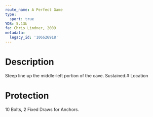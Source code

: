 ```yaml
---
route_name: A Perfect Game
type:
  sport: true
YDS: 5.13b
fa: Chris Lindner, 2009
metadata:
  legacy_id: '106626918'
---
```

# Description
Steep line up the middle-left portion of the cave. Sustained.# Location
# Protection
10 Bolts, 2 Fixed Draws for Anchors.